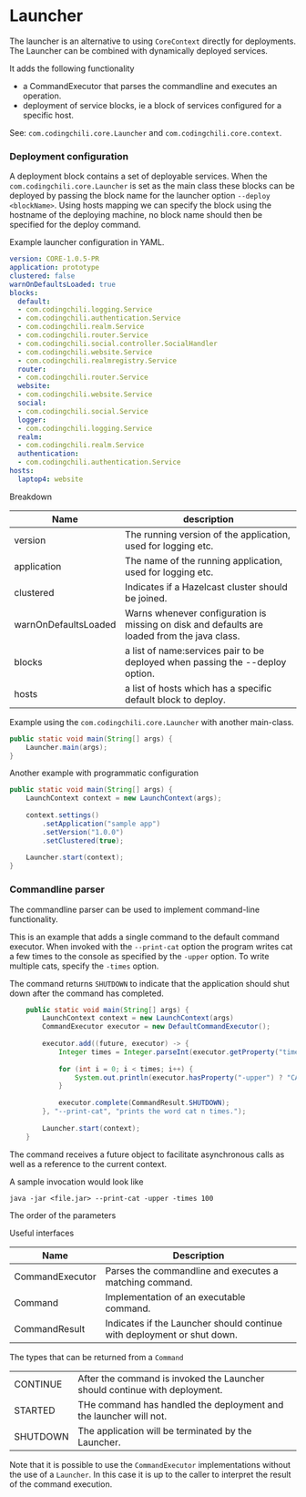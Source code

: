 # Launcher

The launcher is an alternative to using `CoreContext` directly for deployments. The Launcher can be combined with dynamically deployed services.

It adds the following functionality
- a CommandExecutor that parses the commandline and executes an operation.
- deployment of service blocks, ie a block of services configured for a specific host.

See: `com.codingchili.core.Launcher` and `com.codingchili.core.context`.

### Deployment configuration

A deployment block contains a set of deployable services. When the `com.codingchili.core.Launcher` is set as the main class
these blocks can be deployed by passing the block name for the launcher option `--deploy <blockName>`. Using hosts mapping we can specify
the block using the hostname of the deploying machine, no block name should then be specified for the deploy command.

Example launcher configuration in YAML.
```yaml
version: CORE-1.0.5-PR
application: prototype
clustered: false
warnOnDefaultsLoaded: true
blocks:
  default:
  - com.codingchili.logging.Service
  - com.codingchili.authentication.Service
  - com.codingchili.realm.Service
  - com.codingchili.router.Service
  - com.codingchili.social.controller.SocialHandler
  - com.codingchili.website.Service
  - com.codingchili.realmregistry.Service
  router:
  - com.codingchili.router.Service
  website:
  - com.codingchili.website.Service
  social:
  - com.codingchili.social.Service
  logger:
  - com.codingchili.logging.Service
  realm:
  - com.codingchili.realm.Service
  authentication:
  - com.codingchili.authentication.Service
hosts:
  laptop4: website
```

Breakdown

|Name|description|
|---|---|
|version|The running version of the application, used for logging etc.|
|application|The name of the running application, used for logging etc.|
|clustered|Indicates if a Hazelcast cluster should be joined.|
|warnOnDefaultsLoaded|Warns whenever configuration is missing on disk and defaults are loaded from the java class.|
|blocks|a list of name:services pair to be deployed when passing the --deploy option.|
|hosts|a list of hosts which has a specific default block to deploy.|

Example using the `com.codingchili.core.Launcher` with another main-class.

```java
public static void main(String[] args) {
    Launcher.main(args);
}
```

Another example with programmatic configuration
```java
public static void main(String[] args) {
    LaunchContext context = new LaunchContext(args);
    
    context.settings()
        .setApplication("sample app")
        .setVersion("1.0.0")
        .setClustered(true);
    
    Launcher.start(context);    
}
```

### Commandline parser

The commandline parser can be used to implement command-line functionality.

This is an example that adds a single command to the default command executor. When invoked with the `--print-cat` option the program
writes cat a few times to the console as specified by the `-upper` option.
To write multiple cats, specify the `-times` option.

The command returns `SHUTDOWN` to indicate that the application should shut down after the command has completed. 

```java
    public static void main(String[] args) {
        LaunchContext context = new LaunchContext(args)
        CommandExecutor executor = new DefaultCommandExecutor();
        
        executor.add((future, executor) -> {
            Integer times = Integer.parseInt(executor.getProperty("times").orElse("1"));
        
            for (int i = 0; i < times; i++) {
                System.out.println(executor.hasProperty("-upper") ? "CAT" : "cat");
            }
            
            executor.complete(CommandResult.SHUTDOWN);
        }, "--print-cat", "prints the word cat n times.");
        
        Launcher.start(context);
    }
```

The command receives a future object to facilitate asynchronous calls as
well as a reference to the current context.

A sample invocation would look like
```console
java -jar <file.jar> --print-cat -upper -times 100
```

The order of the parameters 

Useful interfaces

|Name|Description|
|---|---|
|CommandExecutor|Parses the commandline and executes a matching command.|
|Command|Implementation of an executable command.|
|CommandResult|Indicates if the Launcher should continue with deployment or shut down.|

The types that can be returned from a `Command`

|||
|---|---|
|CONTINUE|After the command is invoked the Launcher should continue with deployment.|
|STARTED|THe command has handled the deployment and the launcher will not.|
|SHUTDOWN|The application will be terminated by the Launcher.|

Note that it is possible to use the `CommandExecutor` implementations without the use of a `Launcher`. In this case it is up to the caller to interpret the result of the command execution.